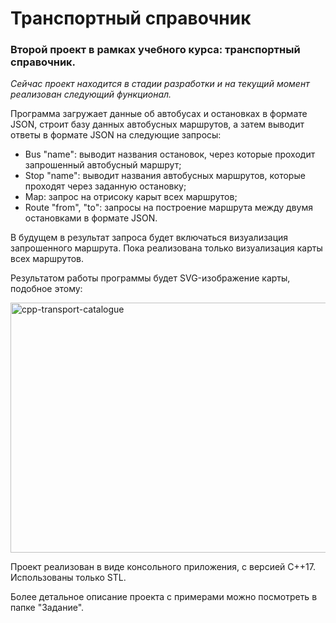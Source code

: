 # Транспортный справочник
### Второй проект в рамках учебного курса: транспортный справочник.

*Сейчас проект находится в стадии разработки и на текущий момент реализован следующий функционал.*

Программа загружает данные об автобусах и остановках в формате JSON, строит базу данных автобусных маршрутов, а затем выводит ответы в формате JSON на следующие запросы:

- Bus "name": выводит названия остановок, через которые проходит запрошенный автобусный маршрут;
- Stop "name": выводит названия автобусных маршрутов, которые проходят через заданную остановку;
- Map: запрос на отрисоку карыт всех маршрутов;
- Route "from", "to": запросы на построение маршрута между двумя остановками в формате JSON.

В будущем в результат запроса будет включаться визуализация запрошенного маршрута. Пока реализована только визуализация карты всех маршрутов.

Результатом работы программы будет SVG-изображение карты, подобное этому:

<img src="https://pictures.s3.yandex.net/resources/illustration_1650925674.svg" alt="cpp-transport-catalogue" width="800" height="400">

Проект реализован в виде консольного приложения, с версией C++17. Использованы только STL.

Более детальное описание проекта с примерами можно посмотреть в папке "Задание".
